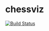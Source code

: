 # chessviz
[![Build Status](https://travis-ci.com/pavlovanastya28/chessviz.svg?branch=master)](https://travis-ci.com/pavlovanastya28/chessviz)
